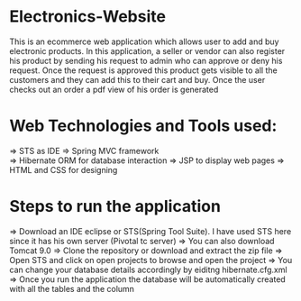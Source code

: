 # Electronics-Website
This is an ecommerce web application which allows user to add and buy electronic products. In this application, a seller or vendor can also register his product by sending his request to admin who can approve or deny his request. Once the request is approved this product gets visible to all the customers and they can add this to their cart and buy. Once the user checks out an order a pdf view of his order is generated

# Web Technologies and Tools used:
=> STS as IDE
=> Spring MVC framework <br>
=> Hibernate ORM for database interaction
=> JSP to display web pages
=> HTML and CSS for designing

# Steps to run the application
=> Download an IDE eclipse or STS(Spring Tool Suite). I have used STS here since it has his own server (Pivotal tc server)
=> You can also download Tomcat 9.0
=> Clone the repository or download and extract the zip file
=> Open STS and click on open projects to browse and open the project 
=> You can change your database details accordingly by eiditng hibernate.cfg.xml
=> Once you run the application the database will be automatically created with all the tables and the column


